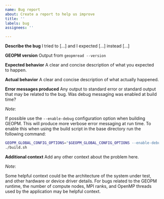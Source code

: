 ```yaml
---
name: Bug report
about: Create a report to help us improve
title: ''
labels: bug
assignees: ''

---
```

**Describe the bug**
I tried to [...] and I expected [...] instead [...]

**GEOPM version**
Output from `geopmread --version`

**Expected behavior**
A clear and concise description of what you expected to happen.

**Actual behavior**
A clear and concise description of what actually happened.

**Error messages produced**
Any output to standard error or standard output that may be related to
the bug.  Was debug messaging was enabled at build time?

_Note_:

If possible use the `--enable-debug` configuration option when
building GEOPM.  This will produce more verbose error messaging at run
time. To enable this when using the build script in the base directory
run the following command:

```bash
GEOPM_GLOBAL_CONFIG_OPTIONS="$GEOPM_GLOBAL_CONFIG_OPTIONS --enable-debug" \
./build.sh
```

**Additional context**
Add any other context about the problem here.

_Note_:

Some helpful context could be the architecture of the system under
test, and other hardware or device driver details.  For bugs related
to the GEOPM runtime, the number of compute nodes, MPI ranks, and
OpenMP threads used by the application may be helpful context.